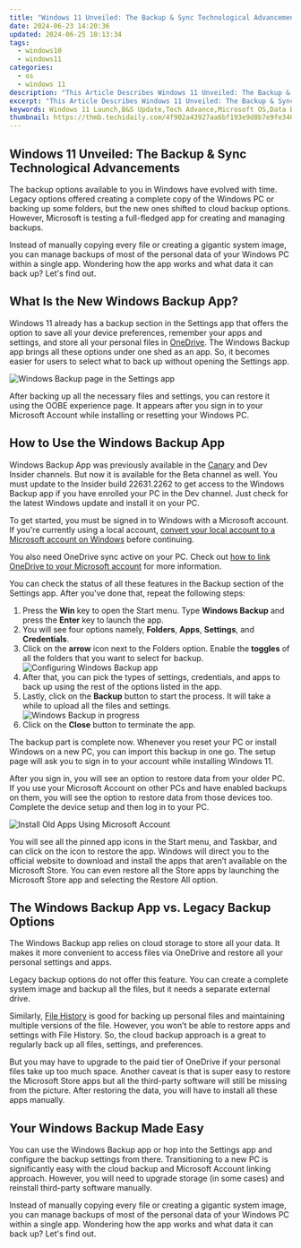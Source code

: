 ```yaml
---
title: "Windows 11 Unveiled: The Backup & Sync Technological Advancements"
date: 2024-06-23 14:20:36
updated: 2024-06-25 10:13:34
tags:
  - windows10
  - windows11
categories:
  - os
  - windows 11
description: "This Article Describes Windows 11 Unveiled: The Backup & Sync Technological Advancements"
excerpt: "This Article Describes Windows 11 Unveiled: The Backup & Sync Technological Advancements"
keywords: Windows 11 Launch,B&S Update,Tech Advance,Microsoft OS,Data Backup W11,Sync Windows 11,Cloud Storage Win11
thumbnail: https://thmb.techidaily.com/4f902a43927aa6bf193e9d8b7e9fe3404a519e31c80aea16a8f7ebda50148e4a.jpg
---
```


## Windows 11 Unveiled: The Backup & Sync Technological Advancements

 The backup options available to you in Windows have evolved with time. Legacy options offered creating a complete copy of the Windows PC or backing up some folders, but the new ones shifted to cloud backup options. However, Microsoft is testing a full-fledged app for creating and managing backups.

 Instead of manually copying every file or creating a gigantic system image, you can manage backups of most of the personal data of your Windows PC within a single app. Wondering how the app works and what data it can back up? Let's find out.

## What Is the New Windows Backup App?

 Windows 11 already has a backup section in the Settings app that offers the option to save all your device preferences, remember your apps and settings, and store all your personal files in [OneDrive](https://www.makeuseof.com/link-onedrive-microsoft-account-windows-10/). The Windows Backup app brings all these options under one shed as an app. So, it becomes easier for users to select what to back up without opening the Settings app.

![Windows Backup page in the Settings app](https://static1.makeuseofimages.com/wordpress/wp-content/uploads/2023/09/windows-backup-page-in-the-settings-app.jpg)

 After backing up all the necessary files and settings, you can restore it using the OOBE experience page. It appears after you sign in to your Microsoft Account while installing or resetting your Windows PC.

## How to Use the Windows Backup App

 Windows Backup App was previously available in the [Canary](https://www.makeuseof.com/what-is-windows-insider-canary-channel/) and Dev Insider channels. But now it is available for the Beta channel as well. You must update to the Insider build 22631.2262 to get access to the Windows Backup app if you have enrolled your PC in the Dev channel. Just check for the latest Windows update and install it on your PC.

 To get started, you must be signed in to Windows with a Microsoft account. If you're currently using a local account, [convert your local account to a Microsoft account on Windows](https://www.makeuseof.com/windows-switch-local-account-to-microsoft-account/) before continuing.

 You also need OneDrive sync active on your PC. Check out [how to link OneDrive to your Microsoft account](https://www.makeuseof.com/link-onedrive-microsoft-account-windows-10/) for more information.

 You can check the status of all these features in the Backup section of the Settings app. After you've done that, repeat the following steps:

1. Press the **Win** key to open the Start menu. Type **Windows Backup** and press the **Enter** key to launch the app.
2. You will see four options namely, **Folders**, **Apps**, **Settings**, and **Credentials**.
3. Click on the **arrow** icon next to the Folders option. Enable the **toggles** of all the folders that you want to select for backup.  
![Configuring Windows Backup app](https://static1.makeuseofimages.com/wordpress/wp-content/uploads/2023/09/configuring-windows-backup-app.jpg)
4. After that, you can pick the types of settings, credentials, and apps to back up using the rest of the options listed in the app.
5. Lastly, click on the **Backup** button to start the process. It will take a while to upload all the files and settings.  
![Windows Backup in progress](https://static1.makeuseofimages.com/wordpress/wp-content/uploads/2023/09/windows-backup-in-progress.jpg)
6. Click on the **Close** button to terminate the app.

 The backup part is complete now. Whenever you reset your PC or install Windows on a new PC, you can import this backup in one go. The setup page will ask you to sign in to your account while installing Windows 11\.

 After you sign in, you will see an option to restore data from your older PC. If you use your Microsoft Account on other PCs and have enabled backups on them, you will see the option to restore data from those devices too. Complete the device setup and then log in to your PC.

![Install Old Apps Using Microsoft Account](https://static1.makeuseofimages.com/wordpress/wp-content/uploads/2023/05/install-old-apps-using-microsoft-account.jpg)

 You will see all the pinned app icons in the Start menu, and Taskbar, and can click on the icon to restore the app. Windows will direct you to the official website to download and install the apps that aren’t available on the Microsoft Store. You can even restore all the Store apps by launching the Microsoft Store app and selecting the Restore All option.

## The Windows Backup App vs. Legacy Backup Options

 The Windows Backup app relies on cloud storage to store all your data. It makes it more convenient to access files via OneDrive and restore all your personal settings and apps.

 Legacy backup options do not offer this feature. You can create a complete system image and backup all the files, but it needs a separate external drive.

 Similarly, [File History](https://www.makeuseof.com/windows-11-file-history-guide/) is good for backing up personal files and maintaining multiple versions of the file. However, you won’t be able to restore apps and settings with File History. So, the cloud backup approach is a great to regularly back up all files, settings, and preferences.

 But you may have to upgrade to the paid tier of OneDrive if your personal files take up too much space. Another caveat is that is super easy to restore the Microsoft Store apps but all the third-party software will still be missing from the picture. After restoring the data, you will have to install all these apps manually.

## Your Windows Backup Made Easy

 You can use the Windows Backup app or hop into the Settings app and configure the backup settings from there. Transitioning to a new PC is significantly easy with the cloud backup and Microsoft Account linking approach. However, you will need to upgrade storage (in some cases) and reinstall third-party software manually.

 Instead of manually copying every file or creating a gigantic system image, you can manage backups of most of the personal data of your Windows PC within a single app. Wondering how the app works and what data it can back up? Let's find out.
